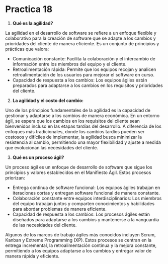 # Practica 18


1. **Qué es la agilidad?**

La agilidad en el desarrollo de software se refiere a un enfoque flexible y colaborativo para la creación de software que se adapte a los cambios y prioridades del cliente de manera eficiente. Es un conjunto de principios y prácticas que valora:

- Comunicación constante: Facilita la colaboración y el intercambio de información entre los miembros del equipo y el cliente.
- Retroalimentación rápida: Permite que los equipos recojan y analicen retroalimentación de los usuarios para mejorar el software en curso.
- Capacidad de respuesta a los cambios: Los equipos ágiles están preparados para adaptarse a los cambios en los requisitos y prioridades del cliente.

2. **La agilidad y el costo del cambio:**

Uno de los principios fundamentales de la agilidad es la capacidad de gestionar y adaptarse a los cambios de manera económica. En un entorno ágil, se espera que los cambios en los requisitos del cliente sean bienvenidos incluso en las etapas tardías del desarrollo. A diferencia de los enfoques más tradicionales, donde los cambios tardíos pueden ser costosos y difíciles de implementar, la agilidad busca minimizar la resistencia al cambio, permitiendo una mayor flexibilidad y ajuste a medida que evolucionan las necesidades del cliente.

3. **Qué es un proceso ágil?**

Un proceso ágil es un enfoque de desarrollo de software que sigue los principios y valores establecidos en el Manifiesto Ágil. Estos procesos priorizan:

- Entrega continua de software funcional: Los equipos ágiles trabajan en iteraciones cortas y entregan software funcional de manera constante.
- Colaboración constante entre equipos interdisciplinarios: Los miembros del equipo trabajan juntos y comparten conocimientos y habilidades para abordar problemas de manera eficiente.
- Capacidad de respuesta a los cambios: Los procesos ágiles están diseñados para adaptarse a los cambios y mantenerse a la vanguardia de las necesidades del cliente.

Algunos de los marcos de trabajo ágiles más conocidos incluyen Scrum, Kanban y Extreme Programming (XP). Estos procesos se centran en la entrega incremental, la retroalimentación continua y la mejora constante, permitiendo a los equipos adaptarse a los cambios y entregar valor de manera rápida y eficiente.